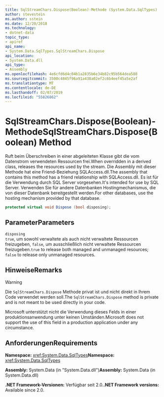 ```yaml
---
title: SqlStreamChars.Dispose(Boolean)-Methode (System.Data.SqlTypes)
author: stevestein
ms.author: sstein
ms.date: 12/20/2018
ms.technology:
- dotnet-data
topic_type:
- apiref
api_name:
- System.Data.SqlTypes.SqlStreamChars.Dispose
api_location:
- System.Data.dll
api_type:
- Assembly
ms.openlocfilehash: 4e6cfd6d4c04b1a2835b6e34b82c95b564dea588
ms.sourcegitcommit: 3500c4845f96a91a438a02ef2c6b4eef45a5e2af
ms.translationtype: MT
ms.contentlocale: de-DE
ms.lasthandoff: 02/07/2019
ms.locfileid: "55826862"
---
```

# <a name="sqlstreamcharsdisposeboolean-method"></a><span data-ttu-id="46b4e-102">SqlStreamChars.Dispose(Boolean)-Methode</span><span class="sxs-lookup"><span data-stu-id="46b4e-102">SqlStreamChars.Dispose(Boolean) Method</span></span>

<span data-ttu-id="46b4e-103">Ruft beim Überschreiben in einer abgeleiteten Klasse gibt die vom Datenstrom verwendeten Ressourcen frei.</span><span class="sxs-lookup"><span data-stu-id="46b4e-103">When overridden in a derived class, releases the resources used by the stream.</span></span> <span data-ttu-id="46b4e-104">Die Assembly mit dieser Methode hat eine Friend-Beziehung SQLAccess.dll.</span><span class="sxs-lookup"><span data-stu-id="46b4e-104">The assembly that contains this method has a friend relationship with SQLAccess.dll.</span></span> <span data-ttu-id="46b4e-105">Es ist für die Verwendung durch SQL Server vorgesehen.</span><span class="sxs-lookup"><span data-stu-id="46b4e-105">It's intended for use by SQL Server.</span></span> <span data-ttu-id="46b4e-106">Verwenden Sie für andere Datenbanken Hostingmechanismus, die von dieser Datenbank bereitgestellt werden.</span><span class="sxs-lookup"><span data-stu-id="46b4e-106">For other databases, use the hosting mechanism provided by that database.</span></span>

```csharp
protected virtual void Dispose (bool disposing);
```

## <a name="parameters"></a><span data-ttu-id="46b4e-107">Parameter</span><span class="sxs-lookup"><span data-stu-id="46b4e-107">Parameters</span></span>

`disposing`\
<span data-ttu-id="46b4e-108">`true`, um sowohl verwaltete als auch nicht verwaltete Ressourcen freizugeben, `false`, um ausschließlich nicht verwaltete Ressourcen freizugeben.</span><span class="sxs-lookup"><span data-stu-id="46b4e-108">`true` to release both managed and unmanaged resources; `false` to release only unmanaged resources.</span></span>

## <a name="remarks"></a><span data-ttu-id="46b4e-109">Hinweise</span><span class="sxs-lookup"><span data-stu-id="46b4e-109">Remarks</span></span>

> [!WARNING]
> <span data-ttu-id="46b4e-110">Die `SqlStreamChars.Dispose` Methode privat ist und nicht direkt in Ihrem Code verwendet werden soll.</span><span class="sxs-lookup"><span data-stu-id="46b4e-110">The `SqlStreamChars.Dispose` method is private and is not meant to be used directly in your code.</span></span>
>
> <span data-ttu-id="46b4e-111">Microsoft unterstützt nicht die Verwendung dieses Felds in einer produktionsanwendung unter keinen Umständen.</span><span class="sxs-lookup"><span data-stu-id="46b4e-111">Microsoft does not support the use of this field in a production application under any circumstance.</span></span>

## <a name="requirements"></a><span data-ttu-id="46b4e-112">Anforderungen</span><span class="sxs-lookup"><span data-stu-id="46b4e-112">Requirements</span></span>

<span data-ttu-id="46b4e-113">**Namespace:** <xref:System.Data.SqlTypes></span><span class="sxs-lookup"><span data-stu-id="46b4e-113">**Namespace:** <xref:System.Data.SqlTypes></span></span>

<span data-ttu-id="46b4e-114">**Assembly:** System.Data (in "System.Data.dll")</span><span class="sxs-lookup"><span data-stu-id="46b4e-114">**Assembly:** System.Data (in System.Data.dll)</span></span>

<span data-ttu-id="46b4e-115">**.NET Framework-Versionen:** Verfügbar seit 2.0.</span><span class="sxs-lookup"><span data-stu-id="46b4e-115">**.NET Framework versions:** Available since 2.0.</span></span>
